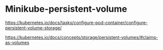 # Minikube-persistent-volume

https://kubernetes.io/docs/tasks/configure-pod-container/configure-persistent-volume-storage/

https://kubernetes.io/docs/concepts/storage/persistent-volumes/#claims-as-volumes
